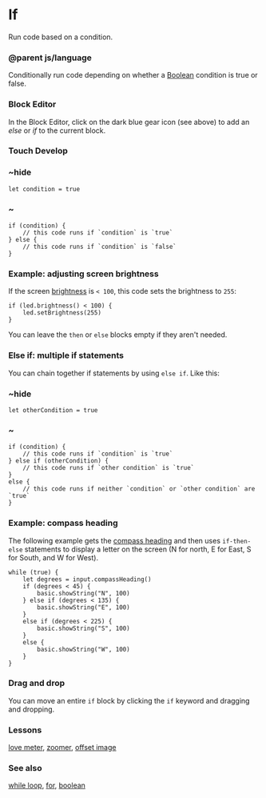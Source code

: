 # If

Run code based on a condition.

### @parent js/language
 

Conditionally run code depending on whether a [Boolean](/reference/types/boolean) condition is true or false.

### Block Editor

In the Block Editor, click on the dark blue gear icon (see above) to add an *else* or *if* to the current block.

### Touch Develop

### ~hide

```
let condition = true
```

### ~

```
if (condition) {
    // this code runs if `condition` is `true`
} else {
    // this code runs if `condition` is `false`
}
```

### Example: adjusting screen brightness

If the screen [brightness](/reference/led/brightness) is `< 100`, this code sets the brightness to `255`:

```
if (led.brightness() < 100) {
    led.setBrightness(255)
}
```

You can leave the `then` or `else` blocks empty if they aren't needed.

### Else if: multiple if statements

You can chain together if statements by using `else if`. Like this:

### ~hide

```
let otherCondition = true
```

### ~

```
if (condition) {
    // this code runs if `condition` is `true`
} else if (otherCondition) {
    // this code runs if `other condition` is `true`
}
else {
    // this code runs if neither `condition` or `other condition` are `true`
}
```

### Example: compass heading

The following example gets the [compass heading](/reference/input/compass-heading) and then uses ``if-then-else`` statements to display a letter on the screen (N for north, E for East, S for South, and W for West).

```
while (true) {
    let degrees = input.compassHeading()
    if (degrees < 45) {
        basic.showString("N", 100)
    } else if (degrees < 135) {
        basic.showString("E", 100)
    }
    else if (degrees < 225) {
        basic.showString("S", 100)
    }
    else {
        basic.showString("W", 100)
    }
}
```

### Drag and drop

You can move an entire ``if`` block by clicking the ``if`` keyword and dragging and dropping.

### Lessons

[love meter](/lessons/love-meter), [zoomer](/lessons/zoomer), [offset image](/lessons/offset-image)

### See also

[while loop](/js/while), [for](/reference/loops/for), [boolean](/reference/types/boolean)

